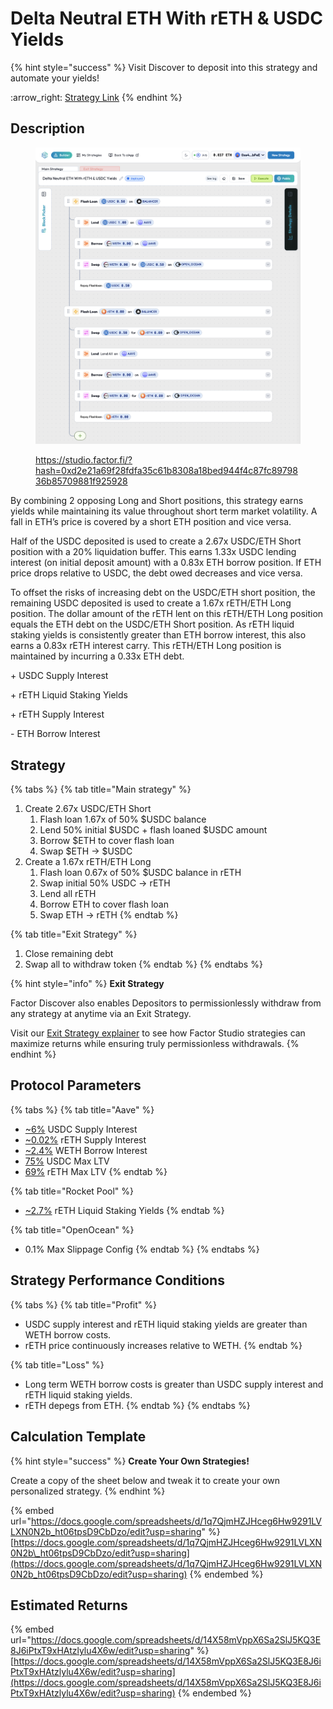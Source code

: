 # Delta Neutral ETH With rETH & USDC Yields

{% hint style="success" %}
Visit Discover to deposit into this strategy and automate your yields!

:arrow\_right: [Strategy Link](https://pro.factor.fi/strategies/0x1489426648E9E563d0c70D3381aF5ED5dd5CFB77)
{% endhint %}

## Description

<figure><img src="../../../.gitbook/assets/image (5).png" alt=""><figcaption><p><a href="https://studio.factor.fi/?hash=0xd2e21a69f28fdfa35c61b8308a18bed944f4c87fc8979836b85709881f925928">https://studio.factor.fi/?hash=0xd2e21a69f28fdfa35c61b8308a18bed944f4c87fc8979836b85709881f925928</a></p></figcaption></figure>

By combining 2 opposing Long and Short positions, this strategy earns yields while maintaining its value throughout short term market volatility. A fall in ETH’s price is covered by a short ETH position and vice versa.

Half of the USDC deposited is used to create a 2.67x USDC/ETH Short position with a 20% liquidation buffer. This earns 1.33x USDC lending interest (on initial deposit amount) with a 0.83x ETH borrow position. If ETH price drops relative to USDC, the debt owed decreases and vice versa.

To offset the risks of increasing debt on the USDC/ETH short position, the remaining USDC deposited is used to create a 1.67x rETH/ETH Long position. The dollar amount of the rETH lent on this rETH/ETH Long position equals the ETH debt on the USDC/ETH Short position. As rETH liquid staking yields is consistently greater than ETH borrow interest, this also earns a 0.83x rETH interest carry. This rETH/ETH Long position is maintained by incurring a 0.33x ETH debt.

\+ USDC Supply Interest

\+ rETH Liquid Staking Yields

\+ rETH Supply Interest

\- ETH Borrow Interest

## Strategy

{% tabs %}
{% tab title="Main strategy" %}
1. Create 2.67x USDC/ETH Short
   1. Flash loan 1.67x of 50% $USDC balance
   2. Lend 50% initial $USDC + flash loaned $USDC amount
   3. Borrow $ETH to cover flash loan
   4. Swap $ETH → $USDC
2. Create a 1.67x rETH/ETH Long
   1. Flash loan 0.67x of 50% $USDC balance in rETH
   2. Swap initial 50% USDC → rETH
   3. Lend all rETH
   4. Borrow ETH to cover flash loan
   5. Swap ETH → rETH
{% endtab %}

{% tab title="Exit Strategy" %}
1. Close remaining debt
2. Swap all to withdraw token
{% endtab %}
{% endtabs %}

{% hint style="info" %}
**Exit Strategy**

Factor Discover also enables Depositors to permissionlessly withdraw from any strategy at anytime via an Exit Strategy.

Visit our [Exit Strategy explainer](../../../factor-studio/studio-pro/exit-strategy.md) to see how Factor Studio strategies can maximize returns while ensuring truly permissionless withdrawals.
{% endhint %}

## Protocol Parameters

{% tabs %}
{% tab title="Aave" %}
* [\~6%](https://app.aave.com/reserve-overview/?underlyingAsset=0xaf88d065e77c8cc2239327c5edb3a432268e5831\&marketName=proto_arbitrum_v3) USDC Supply Interest
* [\~0.02%](https://app.aave.com/reserve-overview/?underlyingAsset=0xec70dcb4a1efa46b8f2d97c310c9c4790ba5ffa8\&marketName=proto_arbitrum_v3) rETH Supply Interest
* [\~2.4%](https://app.aave.com/reserve-overview/?underlyingAsset=0x82af49447d8a07e3bd95bd0d56f35241523fbab1\&marketName=proto_arbitrum_v3) WETH Borrow Interest
* [75%](https://app.aave.com/reserve-overview/?underlyingAsset=0xaf88d065e77c8cc2239327c5edb3a432268e5831\&marketName=proto_arbitrum_v3) USDC Max LTV
* [69%](https://app.aave.com/reserve-overview/?underlyingAsset=0xec70dcb4a1efa46b8f2d97c310c9c4790ba5ffa8\&marketName=proto_arbitrum_v3) rETH Max LTV
{% endtab %}

{% tab title="Rocket Pool" %}
* [\~2.7%](https://rocketpool.net/) rETH Liquid Staking Yields
{% endtab %}

{% tab title="OpenOcean" %}
* 0.1% Max Slippage Config
{% endtab %}
{% endtabs %}

## Strategy Performance Conditions

{% tabs %}
{% tab title="Profit" %}
* USDC supply interest and rETH liquid staking yields are greater than WETH borrow costs.
* rETH price continuously increases relative to WETH.&#x20;
{% endtab %}

{% tab title="Loss" %}
* Long term WETH borrow costs is greater than USDC supply interest and rETH liquid staking yields.
* rETH depegs from ETH.
{% endtab %}
{% endtabs %}

## Calculation Template

{% hint style="success" %}
**Create Your Own Strategies!**

Create a copy of the sheet below and tweak it to create your own personalized strategy.
{% endhint %}

{% embed url="https://docs.google.com/spreadsheets/d/1q7QjmHZJHceg6Hw9291LVLXN0N2b_ht06tpsD9CbDzo/edit?usp=sharing" %}
[https://docs.google.com/spreadsheets/d/1q7QjmHZJHceg6Hw9291LVLXN0N2b\_ht06tpsD9CbDzo/edit?usp=sharing](https://docs.google.com/spreadsheets/d/1q7QjmHZJHceg6Hw9291LVLXN0N2b_ht06tpsD9CbDzo/edit?usp=sharing)
{% endembed %}

## Estimated Returns

{% embed url="https://docs.google.com/spreadsheets/d/14X58mVppX6Sa2SlJ5KQ3E8J6iPtxT9xHAtzlylu4X6w/edit?usp=sharing" %}
[https://docs.google.com/spreadsheets/d/14X58mVppX6Sa2SlJ5KQ3E8J6iPtxT9xHAtzlylu4X6w/edit?usp=sharing](https://docs.google.com/spreadsheets/d/14X58mVppX6Sa2SlJ5KQ3E8J6iPtxT9xHAtzlylu4X6w/edit?usp=sharing)
{% endembed %}
